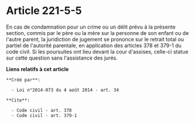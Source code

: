 # Article 221-5-5

En cas de condamnation pour un crime ou un délit prévu à la présente section, commis par le père ou la mère sur la personne
de son enfant ou de l'autre parent, la juridiction de jugement se prononce sur le retrait total ou partiel de l'autorité
parentale, en application des articles 378 et 379-1 du code civil. Si les poursuites ont lieu devant la cour d'assises,
celle-ci statue sur cette question sans l'assistance des jurés.

**Liens relatifs à cet article**

	**Créé par**:

	  - Loi n°2014-873 du 4 août 2014 - art. 34

	**Cite**:

	  - Code civil - art. 378
	  - Code civil - art. 379-1

